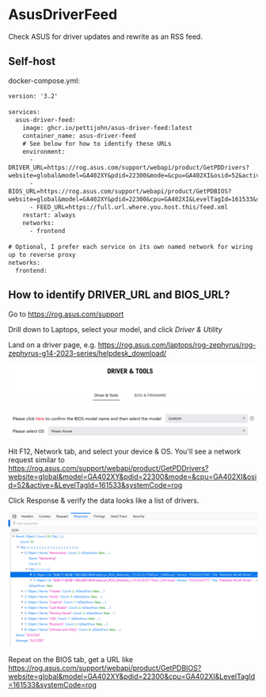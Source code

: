 # AsusDriverFeed
Check ASUS for driver updates and rewrite as an RSS feed.

## Self-host

docker-compose.yml:
```
version: '3.2'

services:
  asus-driver-feed:
    image: ghcr.io/pettijohn/asus-driver-feed:latest
    container_name: asus-driver-feed
    # See below for how to identify these URLs
    environment:
      - DRIVER_URL=https://rog.asus.com/support/webapi/product/GetPDDrivers?website=global&model=GA402XY&pdid=22300&mode=&cpu=GA402XI&osid=52&active=&LevelTagId=161533&systemCode=rog
      - BIOS_URL=https://rog.asus.com/support/webapi/product/GetPDBIOS?website=global&model=GA402XY&pdid=22300&cpu=GA402XI&LevelTagId=161533&systemCode=rog
      - FEED_URL=https://full.url.where.you.host.this/feed.xml
    restart: always
    networks:
      - frontend

# Optional, I prefer each service on its own named network for wiring up to reverse proxy
networks:
  frontend:
```



## How to identify DRIVER_URL and BIOS_URL?

Go to https://rog.asus.com/support

Drill down to Laptops, select your model, and click *Driver & Utility*

Land on a driver page, e.g. https://rog.asus.com/laptops/rog-zephyrus/rog-zephyrus-g14-2023-series/helpdesk_download/

![ASUS driver download page screenshot](docs/driver.png)

Hit F12, Network tab, and select your device & OS. You'll see a network request similar to https://rog.asus.com/support/webapi/product/GetPDDrivers?website=global&model=GA402XY&pdid=22300&mode=&cpu=GA402XI&osid=52&active=&LevelTagId=161533&systemCode=rog

Click Response & verify the data looks like a list of drivers.

![Network inspector of driver details JSON](docs/json.png)

Repeat on the BIOS tab, get a URL like https://rog.asus.com/support/webapi/product/GetPDBIOS?website=global&model=GA402XY&pdid=22300&cpu=GA402XI&LevelTagId=161533&systemCode=rog